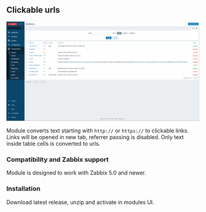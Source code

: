 ## Clickable urls

![](doc/module.list.png)

Module converts text starting with `http://` or `https://` to clickable links. Links will be opened in new tab, referrer passing is disabled.
Only text inside table cells is converted to urls.

### Compatibility and Zabbix support

Module is designed to work with Zabbix 5.0 and newer.

### Installation

Download latest release, unzip and activate in modules UI.
